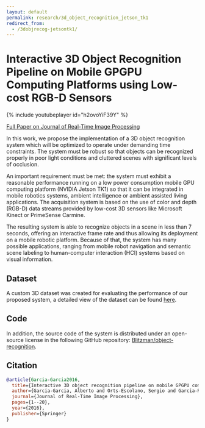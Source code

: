 ```yaml
---
layout: default
permalink: research/3d_object_recognition_jetson_tk1
redirect_from:
  - /3dobjrecog-jetsontk1/
---
```


# Interactive 3D Object Recognition Pipeline on Mobile GPGPU Computing Platforms using Low-cost RGB-D Sensors

{% include youtubeplayer id="h2ovoYiF39Y" %}

[Full Paper on Journal of Real-Time Image Processing](https://link.springer.com/article/10.1007/s11554-016-0607-x)

In this work, we propose the implementation of a 3D object recognition system which will be optimized to operate under demanding time constraints. The system must be robust so that objects can be recognized properly in poor light conditions and cluttered scenes with significant levels of occlusion.

An important requirement must be met: the system must exhibit a reasonable performance running on a low power consumption mobile GPU computing platform (NVIDIA Jetson TK1) so that it can be integrated in mobile robotics systems, ambient intelligence or ambient assisted living applications. The acquisition system is based on the use of color and depth (RGB-D) data streams provided by low-cost 3D sensors like Microsoft Kinect or PrimeSense Carmine.

The resulting system is able to recognize objects in a scene in less than 7 seconds, offering an interactive frame rate and thus allowing its deployment on a mobile robotic platform. Because of that, the system has many possible applications, ranging from mobile robot navigation and semantic scene labeling to human-computer interaction (HCI) systems based on visual information.

## Dataset

A custom 3D dataset was created for evaluating the performance of our proposed system, a detailed view of the dataset can be found [here](/projects/multisensor_dataset).

## Code

In addition, the source code of the system is distributed under an open-source license in the following GitHub repository: [Blitzman/object-recognition](https://github.com/Blitzman/object-recognition).

## Citation

```bibtex
@article{Garcia-Garcia2016,
  title={Interactive 3D object recognition pipeline on mobile GPGPU computing platforms using low-cost RGB-D sensors},
  author={Garcia-Garcia, Alberto and Orts-Escolano, Sergio and Garcia-Rodriguez, Jose and Cazorla, Miguel},
  journal={Journal of Real-Time Image Processing},
  pages={1--20},
  year={2016},
  publisher={Springer}
}
```

